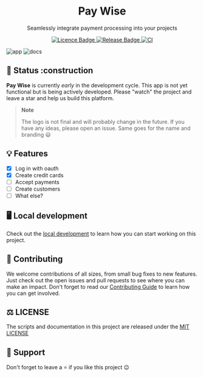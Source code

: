 <h1 align="center"> Pay Wise </h1>
<p align="center">
   Seamlessly integrate payment processing into your projects
</p>
<p align="center">
  <a href="https://github.com/takanome-dev/pay-wise">
    <img alt="Licence Badge" src="https://img.shields.io/github/license/takanome-dev/pay-wise?color=%2330C151" />
  </a>
  <a href="https://github.com/takanome-dev/pay-wise">
    <img alt="Release Badge" src="https://img.shields.io/github/release/takanome-dev/pay-wise?color=%2330C151" />
  </a>
  <a href="https://github.com/takanome-dev/pay-wise">
    <img alt="CI" src="https://github.com/takanome-dev/pay-wise/actions/workflows/ci.yml/badge.svg" />
  </a>
</p>

![app](https://github.com/takanome-dev/pay-wise/assets/79809121/c962d16d-697b-4ea4-9428-52f1b5cd8c9c)
![docs](https://github.com/takanome-dev/pay-wise/assets/79809121/3d4a1e7c-fd2d-4eb9-9ae2-78dd4c967b52)


## :construction: Status :construction

**Pay Wise** is currently _early_ in the development cycle. This app is
not yet functional but is being actively developed. Please "watch" the project and leave a star and help us build this platform.

> **Note**
>
> The logo is not final and will probably change in the future. If you have any ideas, please open an issue. Same goes for the name and branding 😃

## :bulb: Features

- [x] Log in with oauth
- [x] Create credit cards
- [ ] Accept payments
- [ ] Create customers
- [ ] What else?

## :desktop_computer: Local development

Check out the [local development](./docs/contributing/development.mdx) to learn how you can start working on this project.

## :handshake: Contributing

We welcome contributions of all sizes, from small bug fixes to new features. Just check out the open issues and pull requests to see where you can make an impact.
Don't forget to read our [Contributing Guide](./docs/contributing/development.mdx) to learn how you can get involved.

## :balance_scale: LICENSE

The scripts and documentation in this project are released under the [MIT LICENSE](LICENSE)

## :pray: Support

Don't forget to leave a ⭐ if you like this project :wink:
